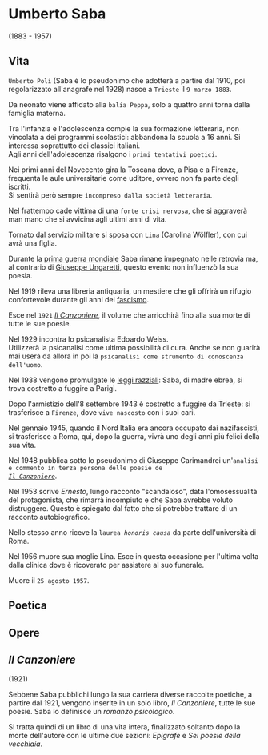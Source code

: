 # Umberto Saba
(1883 - 1957)

## Vita

`Umberto Poli` (Saba è lo pseudonimo che adotterà a partire dal 1910, poi regolarizzato all'anagrafe nel 1928) nasce a `Trieste` il `9 marzo 1883`.

Da neonato viene affidato alla `balia Peppa`, solo a quattro anni torna dalla famiglia materna.

Tra l'infanzia e l'adolescenza compie la sua formazione letteraria, non vincolata a dei programmi scolastici: abbandona la scuola a 16 anni. Si interessa soprattutto dei classici italiani.\
Agli anni dell'adolescenza risalgono i `primi tentativi poetici`.

Nei primi anni del Novecento gira la Toscana dove, a Pisa e a Firenze, frequenta le aule universitarie come uditore, ovvero non fa parte degli iscritti.\
Si sentirà però sempre `incompreso dalla società letteraria`.

Nel frattempo cade vittima di una `forte crisi nervosa`, che si aggraverà man mano che si avvicina agli ultimi anni di vita.

Tornato dal servizio militare si sposa con `Lina` (Carolina Wölfler), con cui avrà una figlia.

Durante la [prima guerra mondiale][prima-guerra-mondiale] Saba rimane impegnato nelle retrovia ma, al contrario di [Giuseppe Ungaretti][giuseppe-ungaretti], questo evento non influenzò la sua poesia.

Nel 1919 rileva una libreria antiquaria, un mestiere che gli offrirà un rifugio confortevole durante gli anni del [fascismo][fascismo].

Esce nel `1921` [*Il Canzoniere*][il-canzoniere], il volume che arricchirà fino alla sua morte di tutte le sue poesie.

Nel 1929 incontra lo psicanalista Edoardo Weiss.\
Utilizzerà la psicanalisi come ultima possibilità di cura. Anche se non guarirà mai userà da allora in poi la `psicanalisi come strumento di conoscenza dell'uomo`.

Nel 1938 vengono promulgate le [leggi razziali][leggi-razziali]: Saba, di madre ebrea, si trova costretto a fuggire a Parigi.

Dopo l'armistizio dell'8 settembre 1943 è costretto a fuggire da Trieste: si trasferisce a `Firenze`, dove `vive nascosto` con i suoi cari.

Nel gennaio 1945, quando il Nord Italia era ancora occupato dai nazifascisti, si trasferisce a Roma, qui, dopo la guerra, vivrà uno degli anni più felici della sua vita.

Nel 1948 pubblica sotto lo pseudonimo di Giuseppe Carimandrei un'<code>analisi e commento in terza persona delle poesie de <a href="#il-canzoniere"><i>Il Canzoniere</i></a></code>.

Nel 1953 scrive *Ernesto*, lungo racconto "scandaloso", data l'omosessualità del protagonista, che rimarrà incompiuto e che Saba avrebbe voluto distruggere. Questo è spiegato dal fatto che si potrebbe trattare di un racconto autobiografico.

Nello stesso anno riceve la <code>laurea <i>honoris causa</i></code> da parte dell'università di Roma.

Nel 1956 muore sua moglie Lina. Esce in questa occasione per l'ultima volta dalla clinica dove è ricoverato per assistere al suo funerale.

Muore il `25 agosto 1957`.

## Poetica

## Opere

## *Il Canzoniere*
(1921)

Sebbene Saba pubblichi lungo la sua carriera diverse raccolte poetiche, a partire dal 1921, vengono inserite in un solo libro, *Il Canzoniere*, tutte le sue poesie. Saba lo definisce un *romanzo psicologico*.

Si tratta quindi di un libro di una vita intera, finalizzato soltanto dopo la morte dell'autore con le ultime due sezioni: *Epigrafe* e *Sei poesie della vecchiaia*.

[il-canzoniere]: #il-canzoniere

[giuseppe-ungaretti]: Giuseppe-Ungaretti.md

[fascismo]:  https://storia.alexsandri.com/L-Italia-tra-le-due-guerre-il-fascismo
[leggi-razziali]: https://storia.alexsandri.com/L-Italia-tra-le-due-guerre-il-fascismo#fn-ref-4
[prima-guerra-mondiale]:  https://storia.alexsandri.com/La-prima-guerra-mondiale
